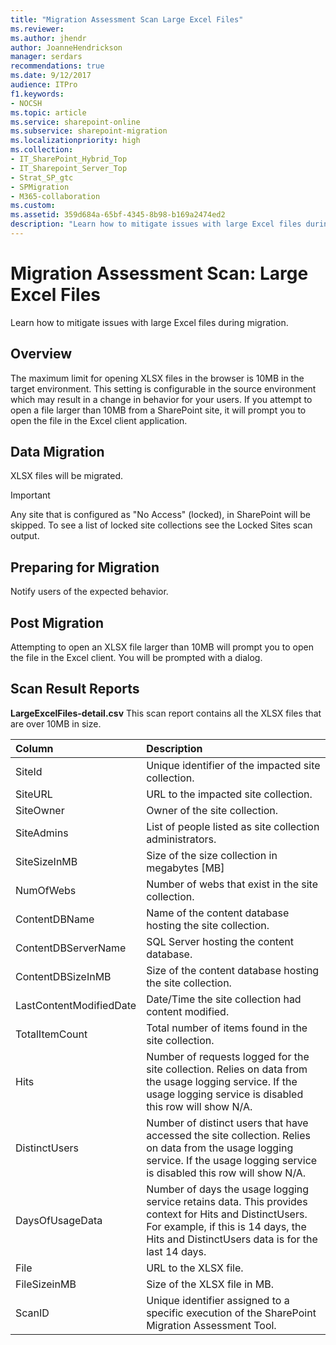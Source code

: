 ```yaml
---
title: "Migration Assessment Scan Large Excel Files"
ms.reviewer: 
ms.author: jhendr
author: JoanneHendrickson
manager: serdars
recommendations: true
ms.date: 9/12/2017
audience: ITPro
f1.keywords:
- NOCSH
ms.topic: article
ms.service: sharepoint-online
ms.subservice: sharepoint-migration
ms.localizationpriority: high
ms.collection:
- IT_SharePoint_Hybrid_Top
- IT_Sharepoint_Server_Top
- Strat_SP_gtc
- SPMigration
- M365-collaboration
ms.custom:
ms.assetid: 359d684a-65bf-4345-8b98-b169a2474ed2
description: "Learn how to mitigate issues with large Excel files during migration."
---
```


# Migration Assessment Scan: Large Excel Files

Learn how to mitigate issues with large Excel files during migration.
  
## Overview

The maximum limit for opening XLSX files in the browser is 10MB in the target environment. This setting is configurable in the source environment which may result in a change in behavior for your users. If you attempt to open a file larger than 10MB from a SharePoint site, it will prompt you to open the file in the Excel client application.
  
## Data Migration

XLSX files will be migrated.
  
> [!IMPORTANT]
> Any site that is configured as "No Access" (locked), in SharePoint will be skipped. To see a list of locked site collections see the Locked Sites scan output. 
  
## Preparing for Migration

Notify users of the expected behavior.
  
## Post Migration

Attempting to open an XLSX file larger than 10MB will prompt you to open the file in the Excel client. You will be prompted with a dialog.
  
## Scan Result Reports

 **LargeExcelFiles-detail.csv** This scan report contains all the XLSX files that are over 10MB in size. 
  
|**Column**|**Description**|
|:-----|:-----|
|SiteId  <br/> |Unique identifier of the impacted site collection.  <br/> |
|SiteURL  <br/> |URL to the impacted site collection.  <br/> |
|SiteOwner  <br/> |Owner of the site collection.  <br/> |
|SiteAdmins  <br/> |List of people listed as site collection administrators.  <br/> |
|SiteSizeInMB  <br/> |Size of the size collection in megabytes [MB]  <br/> |
|NumOfWebs  <br/> |Number of webs that exist in the site collection.  <br/> |
|ContentDBName  <br/> |Name of the content database hosting the site collection.  <br/> |
|ContentDBServerName  <br/> |SQL Server hosting the content database.  <br/> |
|ContentDBSizeInMB  <br/> |Size of the content database hosting the site collection.  <br/> |
|LastContentModifiedDate  <br/> |Date/Time the site collection had content modified.  <br/> |
|TotalItemCount  <br/> |Total number of items found in the site collection.  <br/> |
|Hits  <br/> |Number of requests logged for the site collection. Relies on data from the usage logging service. If the usage logging service is disabled this row will show N/A.  <br/> |
|DistinctUsers  <br/> |Number of distinct users that have accessed the site collection. Relies on data from the usage logging service. If the usage logging service is disabled this row will show N/A.  <br/> |
|DaysOfUsageData  <br/> |Number of days the usage logging service retains data. This provides context for Hits and DistinctUsers. For example, if this is 14 days, the Hits and DistinctUsers data is for the last 14 days.  <br/> |
|File  <br/> |URL to the XLSX file.  <br/> |
|FileSizeinMB  <br/> |Size of the XLSX file in MB.  <br/> |
|ScanID  <br/> |Unique identifier assigned to a specific execution of the SharePoint Migration Assessment Tool.  <br/> |
   

